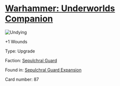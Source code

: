 # [Warhammer: Underworlds Companion](https://guidokessels.github.io/wh-underworlds)

  

![Undying](https://warhammerunderworlds.com/wp-content/uploads/sites/6/2017/12/087_ENG-Undying.png)

+1 Wounds

Type: Upgrade

Faction: [Sepulchral Guard](https://guidokessels.github.io/wh-underworlds/factions/sepulchral-guard.md)

Found in: [Sepulchral Guard Expansion](https://guidokessels.github.io/wh-underworlds/locations/sepulchral-guard-expansion.md)

Card number: 87
